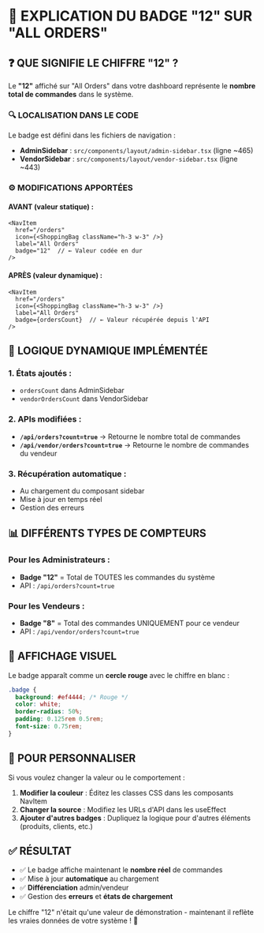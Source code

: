 # 🎯 EXPLICATION DU BADGE "12" SUR "ALL ORDERS"

## ❓ QUE SIGNIFIE LE CHIFFRE "12" ?

Le **"12"** affiché sur "All Orders" dans votre dashboard représente le **nombre total de commandes** dans le système.

### 🔍 LOCALISATION DANS LE CODE

Le badge est défini dans les fichiers de navigation :
- **AdminSidebar** : `src/components/layout/admin-sidebar.tsx` (ligne ~465)
- **VendorSidebar** : `src/components/layout/vendor-sidebar.tsx` (ligne ~443)

### ⚙️ MODIFICATIONS APPORTÉES

#### AVANT (valeur statique) :
```tsx
<NavItem 
  href="/orders" 
  icon={<ShoppingBag className="h-3 w-3" />} 
  label="All Orders" 
  badge="12"  // ← Valeur codée en dur
/>
```

#### APRÈS (valeur dynamique) :
```tsx
<NavItem 
  href="/orders" 
  icon={<ShoppingBag className="h-3 w-3" />} 
  label="All Orders" 
  badge={ordersCount}  // ← Valeur récupérée depuis l'API
/>
```

## 🔄 LOGIQUE DYNAMIQUE IMPLÉMENTÉE

### 1. **États ajoutés** :
- `ordersCount` dans AdminSidebar
- `vendorOrdersCount` dans VendorSidebar

### 2. **APIs modifiées** :
- **`/api/orders?count=true`** → Retourne le nombre total de commandes
- **`/api/vendor/orders?count=true`** → Retourne le nombre de commandes du vendeur

### 3. **Récupération automatique** :
- Au chargement du composant sidebar
- Mise à jour en temps réel
- Gestion des erreurs

## 📊 DIFFÉRENTS TYPES DE COMPTEURS

### Pour les **Administrateurs** :
- **Badge "12"** = Total de TOUTES les commandes du système
- API : `/api/orders?count=true`

### Pour les **Vendeurs** :
- **Badge "8"** = Total des commandes UNIQUEMENT pour ce vendeur
- API : `/api/vendor/orders?count=true`

## 🎨 AFFICHAGE VISUEL

Le badge apparaît comme un **cercle rouge** avec le chiffre en blanc :
```css
.badge {
  background: #ef4444; /* Rouge */
  color: white;
  border-radius: 50%;
  padding: 0.125rem 0.5rem;
  font-size: 0.75rem;
}
```

## 🔧 POUR PERSONNALISER

Si vous voulez changer la valeur ou le comportement :

1. **Modifier la couleur** : Éditez les classes CSS dans les composants NavItem
2. **Changer la source** : Modifiez les URLs d'API dans les useEffect
3. **Ajouter d'autres badges** : Dupliquez la logique pour d'autres éléments (produits, clients, etc.)

## ✅ RÉSULTAT

- ✅ Le badge affiche maintenant le **nombre réel** de commandes
- ✅ Mise à jour **automatique** au chargement
- ✅ **Différenciation** admin/vendeur
- ✅ Gestion des **erreurs** et **états de chargement**

Le chiffre "12" n'était qu'une valeur de démonstration - maintenant il reflète les vraies données de votre système ! 🎉
